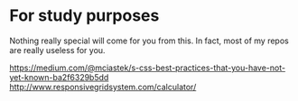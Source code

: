 # For study purposes

Nothing really special will come for you from this. In fact, most of my repos are really useless for you.

https://medium.com/@mciastek/s-css-best-practices-that-you-have-not-yet-known-ba2f6329b5dd
http://www.responsivegridsystem.com/calculator/